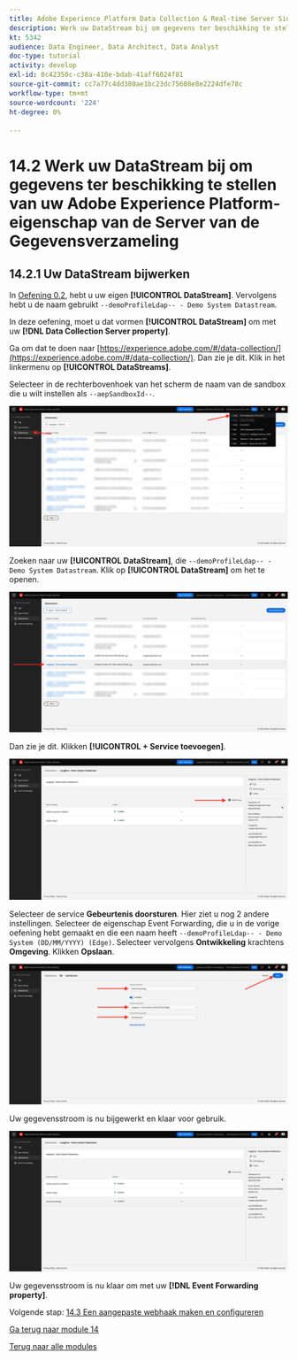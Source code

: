 ```yaml
---
title: Adobe Experience Platform Data Collection & Real-time Server Side Forwarding - Werk uw DataStream bij om gegevens beschikbaar te maken voor uw Adobe Experience Platform Data Collection Server-eigenschap
description: Werk uw DataStream bij om gegevens ter beschikking te stellen van uw bezit van de Server van de Gegevensverzameling van Adobe Experience Platform
kt: 5342
audience: Data Engineer, Data Architect, Data Analyst
doc-type: tutorial
activity: develop
exl-id: 0c42350c-c38a-410e-bdab-41aff6024f81
source-git-commit: cc7a77c4dd380ae1bc23dc75608e8e2224dfe78c
workflow-type: tm+mt
source-wordcount: '224'
ht-degree: 0%

---
```


# 14.2 Werk uw DataStream bij om gegevens ter beschikking te stellen van uw Adobe Experience Platform-eigenschap van de Server van de Gegevensverzameling

## 14.2.1 Uw DataStream bijwerken

In [Oefening 0.2](./../../modules/module0/ex2.md), hebt u uw eigen **[!UICONTROL DataStream]**. Vervolgens hebt u de naam gebruikt `--demoProfileLdap-- - Demo System Datastream`.

In deze oefening, moet u dat vormen **[!UICONTROL DataStream]** om met uw **[!DNL Data Collection Server property]**.

Ga om dat te doen naar [https://experience.adobe.com/#/data-collection/](https://experience.adobe.com/#/data-collection/). Dan zie je dit. Klik in het linkermenu op **[!UICONTROL DataStreams]**.

Selecteer in de rechterbovenhoek van het scherm de naam van de sandbox die u wilt instellen als `--aepSandboxId--`.

![Klik op het pictogram Edge Configuration in de linkernavigatie](./images/edgeconfig1b.png)

Zoeken naar uw **[!UICONTROL DataStream]**, die `--demoProfileLdap-- - Demo System Datastream`. Klik op **[!UICONTROL DataStream]** om het te openen.

![WebSDK](./images/websdk0.png)

Dan zie je dit. Klikken **[!UICONTROL + Service toevoegen]**.

![WebSDK](./images/websdk3.png)

Selecteer de service **Gebeurtenis doorsturen**. Hier ziet u nog 2 andere instellingen. Selecteer de eigenschap Event Forwarding, die u in de vorige oefening hebt gemaakt en die een naam heeft `--demoProfileLdap-- - Demo System (DD/MM/YYYY) (Edge)`. Selecteer vervolgens **Ontwikkeling** krachtens **Omgeving**. Klikken **Opslaan**.

![WebSDK](./images/websdk4.png)

Uw gegevensstroom is nu bijgewerkt en klaar voor gebruik.

![WebSDK](./images/websdk8a.png)

Uw gegevensstroom is nu klaar om met uw **[!DNL Event Forwarding property]**.

Volgende stap: [14.3 Een aangepaste webhaak maken en configureren](./ex3.md)

[Ga terug naar module 14](./aep-data-collection-ssf.md)

[Terug naar alle modules](./../../overview.md)
